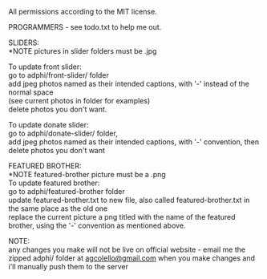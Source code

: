All permissions according to the MIT license.

PROGRAMMERS - see todo.txt to help me out.  
   
SLIDERS:  
*NOTE pictures in slider folders must be .jpg  

To update front slider:  
go to adphi/front-slider/ folder  
add jpeg photos named as their intended captions, with '-' instead of the normal space   
(see current photos in folder for examples)    
delete photos you don't want.  
  
To update donate slider:   
go to adphi/donate-slider/ folder,   
add jpeg photos named as their intended captions, with '-' convention, then
delete photos you don't want  

FEATURED BROTHER:  
*NOTE featured-brother picture must be a .png  
To update featured brother:  
go to adphi/featured-brother folder  
update featured-brother.txt to new file, also called featured-brother.txt in the same place as the old one   
replace the current picture a png titled with the name of the featured brother, using the '-' convention as mentioned above.   

NOTE:  
any changes you make will not be live on official website - email me the zipped adphi/ folder at agcolello@gmail.com when you make changes and i'll manually push them to the server

